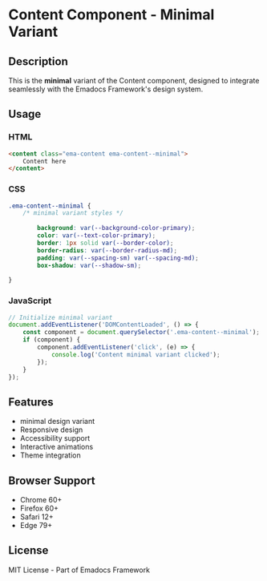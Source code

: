 # Content Component - Minimal Variant

## Description
This is the **minimal** variant of the Content component, designed to integrate seamlessly with the Emadocs Framework's design system.

## Usage

### HTML
```html
<content class="ema-content ema-content--minimal">
    Content here
</content>
```

### CSS
```css
.ema-content--minimal {
    /* minimal variant styles */
    
        background: var(--background-color-primary);
        color: var(--text-color-primary);
        border: 1px solid var(--border-color);
        border-radius: var(--border-radius-md);
        padding: var(--spacing-sm) var(--spacing-md);
        box-shadow: var(--shadow-sm);
    
}
```

### JavaScript
```javascript
// Initialize minimal variant
document.addEventListener('DOMContentLoaded', () => {
    const component = document.querySelector('.ema-content--minimal');
    if (component) {
        component.addEventListener('click', (e) => {
            console.log('Content minimal variant clicked');
        });
    }
});
```

## Features
- minimal design variant
- Responsive design
- Accessibility support
- Interactive animations
- Theme integration

## Browser Support
- Chrome 60+
- Firefox 60+
- Safari 12+
- Edge 79+

## License
MIT License - Part of Emadocs Framework
